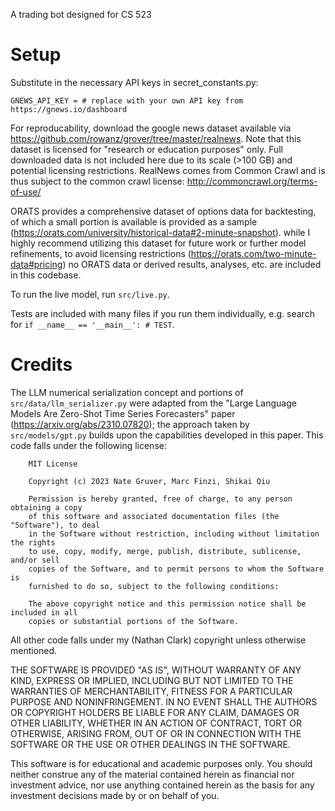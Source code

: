 A trading bot designed for CS 523

# Setup

Substitute in the necessary API keys in secret_constants.py:

`
GNEWS_API_KEY = # replace with your own API key from https://gnews.io/dashboard
`

For reproducability, download the google news dataset available via https://github.com/rowanz/grover/tree/master/realnews. Note that this dataset is licensed for "research or education purposes" only. Full downloaded data is not included here due to its scale (>100 GB) and potential licensing restrictions. RealNews comes from Common Crawl and is thus subject to the common crawl license: http://commoncrawl.org/terms-of-use/

ORATS provides a comprehensive dataset of options data for backtesting, of which a small portion is available is provided as a sample (https://orats.com/university/historical-data#2-minute-snapshot). while I highly recommend utilizing this dataset for future work or further model refinements, to avoid licensing restrictions (https://orats.com/two-minute-data#pricing) no ORATS data or derived results, analyses, etc. are included in this codebase.

<!-- Note that some options data used was obtained by NASDAQ under a free academic use license; this license explicitly does not confer redistribution rights. All information is presented under the "as part of the classroom related activities" display rights conferred by this license. All data and related weights, charts, etc. obtained via NASDAQ has not been included in this code. 

For reproducability, data used is currently available via https://data.nasdaq.com/ using the `nasdaq-data-link` package, under "ORATS Smoothed Options Market Quotes" -->

To run the live model, run `src/live.py`.

Tests are included with many files if you run them individually, e.g. search for `if __name__ == '__main__': # TEST`.

# Credits

The LLM numerical serialization concept and portions of `src/data/llm_serializer.py` were adapted from the "Large Language Models Are Zero-Shot Time Series Forecasters" paper (https://arxiv.org/abs/2310.07820); the approach taken by `src/models/gpt.py` builds upon the capabilities developed in this paper. This code falls under the following license:

        MIT License

        Copyright (c) 2023 Nate Gruver, Marc Finzi, Shikai Qiu

        Permission is hereby granted, free of charge, to any person obtaining a copy
        of this software and associated documentation files (the "Software"), to deal
        in the Software without restriction, including without limitation the rights
        to use, copy, modify, merge, publish, distribute, sublicense, and/or sell
        copies of the Software, and to permit persons to whom the Software is
        furnished to do so, subject to the following conditions:

        The above copyright notice and this permission notice shall be included in all
        copies or substantial portions of the Software.

All other code falls under my (Nathan Clark) copyright unless otherwise mentioned.

THE SOFTWARE IS PROVIDED "AS IS", WITHOUT WARRANTY OF ANY KIND, EXPRESS OR
IMPLIED, INCLUDING BUT NOT LIMITED TO THE WARRANTIES OF MERCHANTABILITY,
FITNESS FOR A PARTICULAR PURPOSE AND NONINFRINGEMENT. IN NO EVENT SHALL THE
AUTHORS OR COPYRIGHT HOLDERS BE LIABLE FOR ANY CLAIM, DAMAGES OR OTHER
LIABILITY, WHETHER IN AN ACTION OF CONTRACT, TORT OR OTHERWISE, ARISING FROM,
OUT OF OR IN CONNECTION WITH THE SOFTWARE OR THE USE OR OTHER DEALINGS IN THE
SOFTWARE.

This software is for educational and academic purposes only. You should neither construe any of the material contained herein as financial nor investment advice, nor use anything contained herein as the basis for any investment decisions made by or on behalf of you.

